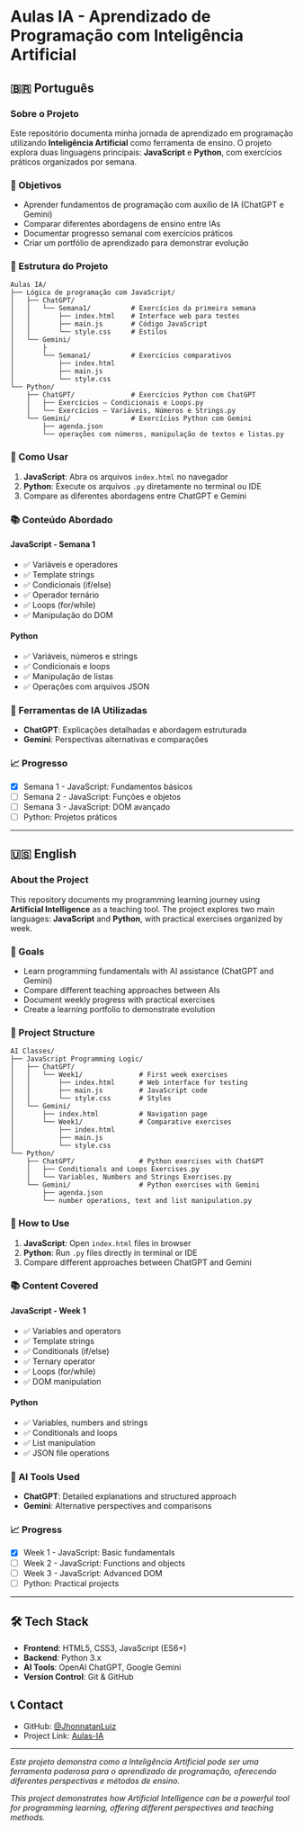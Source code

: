 # Aulas IA - Aprendizado de Programação com Inteligência Artificial

## 🇧🇷 Português

### Sobre o Projeto
Este repositório documenta minha jornada de aprendizado em programação utilizando **Inteligência Artificial** como ferramenta de ensino. O projeto explora duas linguagens principais: **JavaScript** e **Python**, com exercícios práticos organizados por semana.

### 🎯 Objetivos
- Aprender fundamentos de programação com auxílio de IA (ChatGPT e Gemini)
- Comparar diferentes abordagens de ensino entre IAs
- Documentar progresso semanal com exercícios práticos
- Criar um portfólio de aprendizado para demonstrar evolução

### 📁 Estrutura do Projeto
```
Aulas IA/
├── Lógica de programação com JavaScript/
│   ├── ChatGPT/
│   │   └── Semana1/          # Exercícios da primeira semana
│   │       ├── index.html    # Interface web para testes
│   │       ├── main.js       # Código JavaScript
│   │       └── style.css     # Estilos
│   └── Gemini/
│       ├
│       └── Semana1/          # Exercícios comparativos
│           ├── index.html
│           ├── main.js
│           └── style.css
└── Python/
    ├── ChatGPT/              # Exercícios Python com ChatGPT
    │   ├── Exercícios – Condicionais e Loops.py
    │   └── Exercícios – Variáveis, Números e Strings.py
    └── Gemini/               # Exercícios Python com Gemini
        ├── agenda.json
        └── operações com números, manipulação de textos e listas.py
```

### 🚀 Como Usar
1. **JavaScript**: Abra os arquivos `index.html` no navegador
2. **Python**: Execute os arquivos `.py` diretamente no terminal ou IDE
3. Compare as diferentes abordagens entre ChatGPT e Gemini

### 📚 Conteúdo Abordado

#### JavaScript - Semana 1
- ✅ Variáveis e operadores
- ✅ Template strings
- ✅ Condicionais (if/else)
- ✅ Operador ternário
- ✅ Loops (for/while)
- ✅ Manipulação do DOM

#### Python
- ✅ Variáveis, números e strings
- ✅ Condicionais e loops
- ✅ Manipulação de listas
- ✅ Operações com arquivos JSON

### 🤖 Ferramentas de IA Utilizadas
- **ChatGPT**: Explicações detalhadas e abordagem estruturada
- **Gemini**: Perspectivas alternativas e comparações

### 📈 Progresso
- [x] Semana 1 - JavaScript: Fundamentos básicos
- [ ] Semana 2 - JavaScript: Funções e objetos
- [ ] Semana 3 - JavaScript: DOM avançado
- [ ] Python: Projetos práticos

---

## 🇺🇸 English

### About the Project
This repository documents my programming learning journey using **Artificial Intelligence** as a teaching tool. The project explores two main languages: **JavaScript** and **Python**, with practical exercises organized by week.

### 🎯 Goals
- Learn programming fundamentals with AI assistance (ChatGPT and Gemini)
- Compare different teaching approaches between AIs
- Document weekly progress with practical exercises
- Create a learning portfolio to demonstrate evolution

### 📁 Project Structure
```
AI Classes/
├── JavaScript Programming Logic/
│   ├── ChatGPT/
│   │   └── Week1/              # First week exercises
│   │       ├── index.html      # Web interface for testing
│   │       ├── main.js         # JavaScript code
│   │       └── style.css       # Styles
│   └── Gemini/
│       ├── index.html          # Navigation page
│       └── Week1/              # Comparative exercises
│           ├── index.html
│           ├── main.js
│           └── style.css
└── Python/
    ├── ChatGPT/                # Python exercises with ChatGPT
    │   ├── Conditionals and Loops Exercises.py
    │   └── Variables, Numbers and Strings Exercises.py
    └── Gemini/                 # Python exercises with Gemini
        ├── agenda.json
        └── number operations, text and list manipulation.py
```

### 🚀 How to Use
1. **JavaScript**: Open `index.html` files in browser
2. **Python**: Run `.py` files directly in terminal or IDE
3. Compare different approaches between ChatGPT and Gemini

### 📚 Content Covered

#### JavaScript - Week 1
- ✅ Variables and operators
- ✅ Template strings
- ✅ Conditionals (if/else)
- ✅ Ternary operator
- ✅ Loops (for/while)
- ✅ DOM manipulation

#### Python
- ✅ Variables, numbers and strings
- ✅ Conditionals and loops
- ✅ List manipulation
- ✅ JSON file operations

### 🤖 AI Tools Used
- **ChatGPT**: Detailed explanations and structured approach
- **Gemini**: Alternative perspectives and comparisons

### 📈 Progress
- [x] Week 1 - JavaScript: Basic fundamentals
- [ ] Week 2 - JavaScript: Functions and objects
- [ ] Week 3 - JavaScript: Advanced DOM
- [ ] Python: Practical projects

---

## 🛠️ Tech Stack
- **Frontend**: HTML5, CSS3, JavaScript (ES6+)
- **Backend**: Python 3.x
- **AI Tools**: OpenAI ChatGPT, Google Gemini
- **Version Control**: Git & GitHub

## 📞 Contact
- GitHub: [@JhonnatanLuiz](https://github.com/JhonnatanLuiz)
- Project Link: [Aulas-IA](https://github.com/JhonnatanLuiz/Aulas-IA)

---

*Este projeto demonstra como a Inteligência Artificial pode ser uma ferramenta poderosa para o aprendizado de programação, oferecendo diferentes perspectivas e métodos de ensino.*

*This project demonstrates how Artificial Intelligence can be a powerful tool for programming learning, offering different perspectives and teaching methods.*
